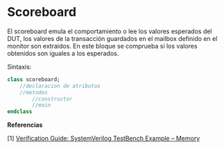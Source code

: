 # Scoreboard

El scoreboard emula el comportamiento o lee los valores esperados del DUT, los valores de la transacción guardados en el mailbox definido en el monitor son extraídos. En este bloque se comprueba si los valores obtenidos son iguales a los esperados.

Sintaxis:

```systemverilog
class scoreboard;
    //declaracion de atributos
    //metodos
    	//constructor
    	//main
endclass
```



**Referencias**

[1] [Verification Guide: SystemVerilog TestBench Example – Memory](https://verificationguide.com/systemverilog-examples/systemverilog-testbench-example-memory/)
